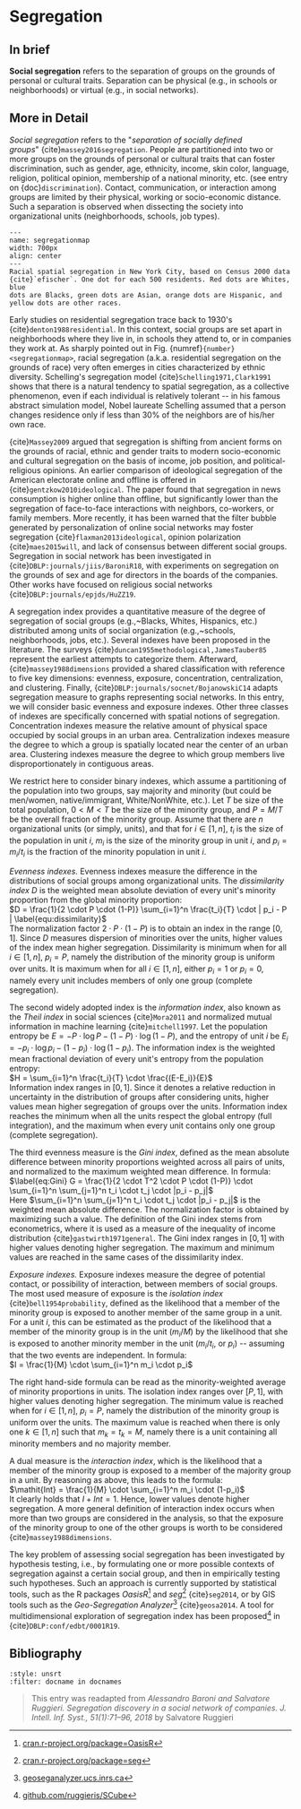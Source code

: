# Segregation

## In brief

**Social segregation** refers to the separation of groups on the grounds of personal or cultural traits. Separation can be physical (e.g., in schools or neighborhoods) or virtual (e.g., in social networks).

## More in Detail

*Social segregation* refers to the "*separation of socially defined
groups*" {cite}`massey2016segregation`. People are partitioned into two or
more groups on the grounds of personal or cultural traits that can
foster discrimination, such as gender, age, ethnicity, income, skin
color, language, religion, political opinion, membership of a national
minority, etc. (see entry on {doc}`discrimination`). Contact, communication, or interaction
among groups are limited by their physical, working or socio-economic
distance. Such a separation is observed when dissecting the society into
organizational units (neighborhoods, schools, job types).
 
```{figure} ./segregationmap.png
---
name: segregationmap
width: 700px
align: center
---
Racial spatial segregation in New York City, based on Census 2000 data
{cite}`efischer`. One dot for each 500 residents. Red dots are Whites, blue
dots are Blacks, green dots are Asian, orange dots are Hispanic, and
yellow dots are other races.
```


Early studies on residential segregation trace back to 1930's {cite}`denton1988residential`. In this context, social groups are set apart in neighborhoods where they live in, in schools they
attend to, or in companies they work at. As sharply pointed out in Fig. {numref}`{number} <segregationmap>`, racial segregation (a.k.a. residential segregation on the grounds of race) very often
emerges in cities characterized by ethnic diversity. Schelling's segregation model {cite}`Schelling1971,Clark1991` shows that there is a natural tendency to spatial segregation, as a
collective phenomenon, even if each individual is relatively tolerant -- in his famous abstract simulation model, Nobel laureate Schelling assumed that a person changes residence only if
less than 30% of the neighbors are of his/her own race.

{cite}`Massey2009` argued that segregation is shifting from ancient forms on the grounds of racial, ethnic and gender traits to modern socio-economic and cultural segregation on the basis of income, job position, and political-religious opinions. 
An earlier comparison of ideological segregation of the American electorate online and offline is offered in
{cite}`gentzkow2010ideological`. The paper found that segregation in news consumption is higher online than offline, but significantly lower than the segregation of face-to-face interactions with neighbors, co-workers, or family members. More recently, it has been warned that the filter bubble generated by personalization of online social networks may foster segregation {cite}`flaxman2013ideological`, opinion polarization {cite}`maes2015will`, and lack of consensus between
different social groups. Segregation in  social network has been investigated in {cite}`DBLP:journals/jiis/BaroniR18`, with experiments on segregation on the grounds of sex
and age for directors in the boards of the  companies. Other works have focused on religious social networks {cite}`DBLP:journals/epjds/HuZZ19`.

A segregation index provides a quantitative measure of the degree of segregation of social groups (e.g.,~Blacks, Whites, Hispanics, etc.) distributed among units of social organization (e.g.,~schools, neighborhoods, jobs, etc.). 
Several indexes have been proposed in the literature. The surveys {cite}`duncan1955methodological,JamesTauber85` represent the earliest attempts to categorize them. Afterward, {cite}`massey1988dimensions` provided a shared classification with reference to five key dimensions: evenness, exposure, concentration, centralization, and clustering. Finally, {cite}`DBLP:journals/socnet/BojanowskiC14` adapts segregation measure to graphs representing social networks.
In this entry, we will consider basic evenness and exposure indexes. Other three classes of indexes are specifically concerned with spatial notions of segregation. Concentration indexes measure the relative amount of physical space occupied by social groups in an urban area.
Centralization indexes measure the degree to which a group is spatially located near the center of an urban area. Clustering indexes measure the degree to which group members live disproportionately in contiguous areas.


We restrict here to consider binary indexes, which assume a partitioning
of the population into two groups, say majority and minority (but could
be men/women, native/immigrant, White/NonWhite, etc.). Let $T$ be size
of the total population, $0 < M < T$ be the size of the minority group,
and $P = M/T$ be the overall fraction of the minority group. Assume that
there are $n$ organizational units (or simply, units), and that for
$i \in [1, n]$, $t_i$ is the size of the population in unit $i$, $m_i$
is the size of the minority group in unit $i$, and $p_i = m_i/t_i$ is
the fraction of the minority population in unit $i$.

*Evenness indexes.* Evenness indexes measure the difference in the distributions of
social groups among organizational units. 
The *dissimilarity index* $D$ is the weighted mean absolute deviation of every unit's minority proportion from the global minority proportion: <br>
$D = \frac{1}{2 \cdot P \cdot (1-P)} \sum_{i=1}^n \frac{t_i}{T}
\cdot | p_i - P | \label{equ:dissimilarity}$ <br> 
The normalization factor $2 \cdot P \cdot (1-P)$ is to obtain an index in the range $[0, 1]$.
Since $D$ measures dispersion of minorities over the units, higher values of the index mean higher segregation. Dissimilarity is minimum when for all $i \in [1, n]$, $p_i = P$, namely the distribution of the minority group is uniform over units. 
It is maximum when for all $i \in [1, n]$, either $p_i = 1$ or $p_i = 0$, namely every unit includes members of only one group (complete segregation).

The second widely adopted index is the *information index*, also known
as the *Theil index* in social sciences {cite}`Mora2011` and normalized
mutual information in machine learning {cite}`mitchell1997`. 
Let the population entropy be $E = -
P \cdot \log{P}-(1-P) \cdot \log{(1-P)}$, and the entropy of unit $i$ be
$E_i = - p_i \cdot \log{p_i}-(1-p_i) \cdot \log{(1-p_i)}$. The
information index is the weighted mean fractional deviation of every
unit's entropy from the population entropy: <br>
$H = \sum_{i=1}^n \frac{t_i}{T} \cdot \frac{(E-E_i)}{E}$ <br>
Information index ranges in $[0, 1]$. Since it denotes a relative reduction in uncertainty in the distribution of groups after considering units, higher values mean higher segregation of groups over the units. Information index reaches the minimum when all the units respect the global entropy (full integration), and the maximum when every unit contains only one group (complete segregation).

The third evenness measure is the *Gini index*, defined as the mean absolute difference between minority proportions weighted across all pairs of units, and normalized to the maximum weighted mean difference.
In formula: <br>
$\label{eq:Gini}
G = \frac{1}{2 \cdot T^2 \cdot P \cdot (1-P)} \cdot \sum_{i=1}^n
\sum_{j=1}^n t_i \cdot t_j \cdot |p_i - p_j|$ <br>
Here
$\sum_{i=1}^n \sum_{j=1}^n t_i \cdot t_j \cdot |p_i - p_j|$ is the
weighted mean absolute difference. The normalization factor is obtained by maximizing such a value. 
The definition of the Gini index stems from econometrics, where it is used as a measure of the inequality of income distribution {cite}`gastwirth1971general`. The Gini index ranges in $[0, 1]$
with higher values denoting higher segregation. The maximum and minimum values are reached in the same cases of the dissimilarity index.

*Exposure indexes.* Exposure indexes measure the degree of potential contact, or possibility of interaction, between members of social groups. 
The most used measure of exposure is the *isolation index* {cite}`bell1954probability`, defined as the likelihood that a member of the minority group is exposed to another member of the same group in a unit.
For a unit $i$, this can be estimated as the product of the likelihood that a member of the minority group is in the unit ($m_i/M$) by the likelihood that she is exposed to another minority member in the unit ($m_i/t_i$, or $p_i$) -- assuming that the two events are independent.
In formula: <br>
$I = \frac{1}{M} \cdot \sum_{i=1}^n m_i \cdot p_i$

The right hand-side formula can be read as the minority-weighted average
of minority proportions in units. The isolation index ranges over
$[P, 1]$, with higher values denoting higher segregation. The minimum
value is reached when for $i \in [1, n]$, $p_i = P$, namely the
distribution of the minority group is uniform over the units. The
maximum value is reached when there is only one $k \in [1, n]$ such that
$m_k = t_k = M$, namely there is a unit containing all minority members
and no majority member.
 

A dual measure is the *interaction index*, which is the likelihood that a member of the minority group is exposed to a member of the majority group in a unit. By reasoning as above, this leads to the formula: <br>
$\mathit{Int} = \frac{1}{M} \cdot \sum_{i=1}^n m_i \cdot (1-p_i)$ <br>
It clearly holds that $I + \mathit{Int} = 1$. Hence, lower values denote higher segregation. A more general definition of interaction index occurs when more than two groups are considered in the analysis, so that the exposure of the minority group to one of the other groups is worth to be considered {cite}`massey1988dimensions`.

The key problem of assessing social segregation has been investigated by hypothesis testing, i.e., by formulating one or more possible contexts of segregation against a certain social group, and then in empirically testing such hypotheses. 
Such an approach is currently supported by statistical tools, such as the R packages *OasisR*[^oasis] and *seg*[^seg]
{cite}`seg2014`, or by GIS tools such as the *Geo-Segregation Analyzer*[^geo-seg] {cite}`geosa2014`. 
A tool for multidimensional exploration of segregation index has been proposed[^multi-seg] in {cite}`DBLP:conf/edbt/0001R19`.

## Bibliography

```{bibliography}
:style: unsrt
:filter: docname in docnames
```

> This entry was readapted from *Alessandro Baroni and Salvatore Ruggieri. Segregation discovery in a social network of companies. J. Intell. Inf. Syst., 51(1):71–96, 2018* by Salvatore Ruggieri

[^oasis]: [cran.r-project.org/package=OasisR](https://cran.r-project.org/package=OasisR)

[^seg]: [cran.r-project.org/package=seg](https://cran.r-project.org/package=seg)

[^geo-seg]: [geoseganalyzer.ucs.inrs.ca](http://geoseganalyzer.ucs.inrs.ca)

[^multi-seg]: [github.com/ruggieris/SCube](https://github.com/ruggieris/SCube)

